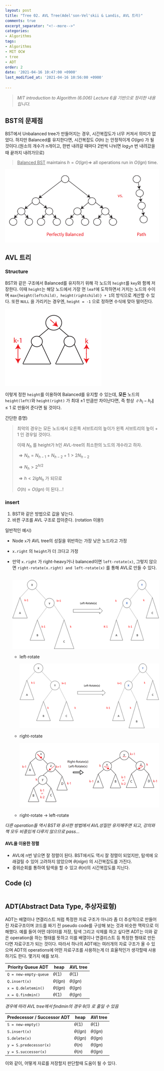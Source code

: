 ```yaml
---
layout: post
title: "Tree 02. AVL Tree(Adel'son-Vel'skii & Landis, AVL 트리)"
comments: true
excerpt_separator: "<!--more-->"
categories: 
- Algorithms
tags:
- Algorithms
- MIT OCW
- tree
- ADT
order: 2
date: '2021-04-16 10:47:00 +0900'
last_modified_at: '2021-04-16 10:56:00 +0900'

---
```


> _MIT introduction to Algorithm (6.006) Lecture 6을 기반으로 정리한 내용입니다._

## BST의 문제점

BST에서 Unbalanced tree가 만들어지는 경우, 시간복잡도가 너무 커져서 의미가 없었다. 하지만 Balanced를 유지한다면, 시간복잡도 $O(h)$ 는 안정적이게 $O(lgn)$ 가 될 것이다.(원소의 개수가 n개이고, 한번 내려갈 때마다 2번씩 나뉘면 $log_2n$ 번 내려갔을때 끝까지 내려가므로)

> <u>Balanced BST</u> maintains $h = O(lgn) \Rightarrow$  all operations run in $O(lgn)$ time.

![figure 0](https://github.com/chatsh1re/chatsh1re.github.io/blob/master/_posts/images/AVl/Figure%200.png?raw=true)



## AVL 트리

### Structure

BST와 같은 구조에서 Balanced를 유지하기 위해 각 노드의 `height`를 `key`와 함께 저장한다. 이때 `height`는 해당 노드에서 가장 먼 `leaf`에 도착하면서 거치는 노드의 수이며 `max{height(leftchild), height(rightchild)} + 1`의 방식으로 계산할 수 있다. 또한 `NULL` 을 가리키는 경우엔, `height = -1` 으로 정하면 수식에 맞아 떨어진다.

![figure 1](https://github.com/chatsh1re/chatsh1re.github.io/blob/master/_posts/images/AVl/Figure%201.png?raw=true)

이렇게 정한 `height`를 이용하여 Balanced를 유지할 수 있는데, **모든** 노드의 `height(left)`와 `height(right)` 가 최대 $\pm 1$ 만큼만 차이난다면, 즉 항상 $\| h_l - h_r \| \le 1$ 로 만들어 준다면 될 것이다. 

간단한 증명)

> 최악의 경우는 모든 노드에서 오른쪽 서브트리의 높이가 왼쪽 서브트리의 높이 + 1 인 경우일 것이다.
>
> 이때 $N_h$ 를 height가 h인 AVL-tree의 최소한의 노드의 개수라고 하자.
>
> $\Rightarrow N_h = N_{h-1} + N_{h-2} + 1 > 2N_{h-2}$ 
>
> $\Rightarrow N_h>2^{h/2}$
>
> $\Rightarrow h < 2lgN_h$ 가 되므로
>
> $O(h) = O(lgn)$ 이 된다...!

### insert

1. BST와 같은 방법으로 값을 넣는다.
2. 바뀐 구조를 AVL 구조로 잡아준다. (rotation 이용!)

일반적인 예시)

- Node `x`가 AVL tree의 성질을 위반하는 가장 낮은 노드라고 가정

- `x.right` 의 `height`가 더 크다고 가정

- 만약 `x.right` 가 right-heavy거나 balanced이면  `left-rotate(x)`, 그렇지 않으면 `right-rotate(x.right) and left-rotate(x)` 를 통해 AVL로 만들 수 있다.

  ​		![figure2](https://github.com/chatsh1re/chatsh1re.github.io/blob/master/_posts/images/AVl/Figure2.png?raw=true)

  - left-rotate

    ![figure3](https://github.com/chatsh1re/chatsh1re.github.io/blob/master/_posts/images/AVl/Figure3.png?raw=true)

  - right-rotate

    ![figure4](https://github.com/chatsh1re/chatsh1re.github.io/blob/master/_posts/images/AVl/Figure4.png?raw=true)

  - right-rotate $\rightarrow$ left-rotate

_다른 operation들 역시 BST와 유사한 방법에서 AVL성질만 유지해주면 되고, 강의와 책 모두 비중있게 다루지 않으므로 pass..._

#### AVL을 이용한 정렬

- AVL에 n번 넣으면 잘 정렬이 된다. BST에서도 역시 잘 정렬이 되었지만, 탐색에 오래걸릴 수 있어 고려하지 않았으며 $\theta(nlgn)$ 의 시간복잡도를 가진다.
- 중위순회를 통하여 탐색을 할 수 있고 $\theta(n)$의 시간복잡도를 지닌다.

## Code (c)

```c

```



## ADT(Abstract Data Type, 추상자료형)

ADT는 배열이나 연결리스트 처럼 특정한 자료 구조가 아니라 좀 더 추상적으로 만들어진 자료구조이며 코드를 짜기 전 pseudo code를 구상해 보는 것과 비슷한 맥락으로 이해했다. 예를 들어 어떤 데이터를 저장, 탐색 그리고 삭제를 하고 싶다면 ADT는 이와 같은 operation을 하는 형태를 뜻하고 이를 배열이나 연결리스트 등 특정한 형태로 만든다면 자료구조가 되는 것이다. 따라서 하나의 ADT에는 여러개의 자료 구조가 올 수 있으며 ADT의 operations에 어떤 자료구조를 사용하는게 더 효율적인가 생각할때 사용하기도 한다. 몇가지 예를 보자.

| Priority Queue ADT    | heap          | AVL tree      |
| --------------------- | ------------- | ------------- |
| `Q = new-empty-queue` | $\theta(1)$   | $\theta(1)$   |
| `Q.insert(x)`         | $\theta(lgn)$ | $\theta(lgn)$ |
| `x = Q.deletemin()`   | $\theta(lgn)$ | $\theta(lgn)$ |
| `x = Q.findmin()`     | $\theta(1)$   | $\theta(lgn)$ |

_경우에 따라 AVL tree에서 findmin의 경우 $\theta(1)$ 로 줄일 수 있음_

| Predecessor / Successor ADT | heap          | AVl tree      |
| --------------------------- | ------------- | ------------- |
| `S = new-empty()`           | $\theta(1)$   | $\theta(1)$   |
| `S.insert(x)`               | $\theta(lgn)$ | $\theta(lgn)$ |
| `S.delete(x)`               | $\theta(lgn)$ | $\theta(lgn)$ |
| `y = S.predecessor(x)`      | $\theta(n)$   | $\theta(lgn)$ |
| `y = S.successor(x)`        | $\theta(n)$   | $\theta(lgn)$ |

이와 같이, 어떻게 자료를 저장할지 판단할때 도움이 될 수 있다.

